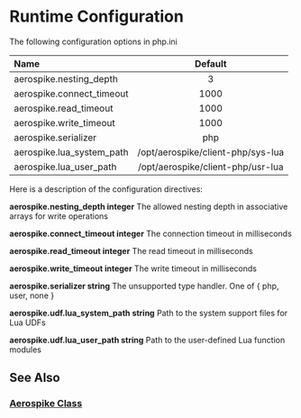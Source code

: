 
# Runtime Configuration

The following configuration options in php.ini

| Name  | Default  |
|:------|:---------:|
| aerospike.nesting_depth |  3  |
| aerospike.connect_timeout | 1000 |
| aerospike.read_timeout | 1000 |
| aerospike.write_timeout | 1000 |
| aerospike.serializer | php |
| aerospike.lua_system_path | /opt/aerospike/client-php/sys-lua |
| aerospike.lua_user_path | /opt/aerospike/client-php/usr-lua |

Here is a description of the configuration directives:

**aerospike.nesting_depth integer**
    The allowed nesting depth in associative arrays for write operations

**aerospike.connect_timeout integer**
    The connection timeout in milliseconds

**aerospike.read_timeout integer**
    The read timeout in milliseconds

**aerospike.write_timeout integer**
    The write timeout in milliseconds

**aerospike.serializer string**
    The unsupported type handler. One of { php, user, none }

**aerospike.udf.lua_system_path string**
    Path to the system support files for Lua UDFs

**aerospike.udf.lua_user_path string**
    Path to the user-defined Lua function modules

## See Also

### [Aerospike Class](aerospike.md)
